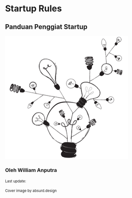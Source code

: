 # Startup Rules

## Panduan Penggiat Startup

<img src="./cover.png" width="400" >

<br>

### Oleh William Anputra

<small>Last update: <script>document.writeln((new Date()).toDateString());</script></small>

<small>Cover image by absurd.design</small>


<div class="page-break"></div>
